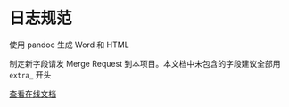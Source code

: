 # 日志规范

使用 pandoc 生成 Word 和 HTML

制定新字段请发 Merge Request 到本项目。本文档中未包含的字段建议全部用 `extra_` 开头

[查看在线文档](https://doitian.github.io/xi-logs-convention/)
